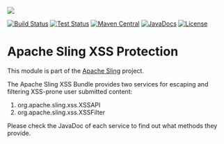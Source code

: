 [<img src="http://sling.apache.org/res/logos/sling.png"/>](http://sling.apache.org)

 [![Build Status](https://builds.apache.org/buildStatus/icon?job=sling-org-apache-sling-xss-1.8)](https://builds.apache.org/view/S-Z/view/Sling/job/sling-org-apache-sling-xss-1.8) [![Test Status](https://img.shields.io/jenkins/t/https/builds.apache.org/view/S-Z/view/Sling/job/sling-org-apache-sling-xss-1.8.svg)](https://builds.apache.org/view/S-Z/view/Sling/job/sling-org-apache-sling-xss-1.8/test_results_analyzer/) [![Maven Central](https://maven-badges.herokuapp.com/maven-central/org.apache.sling/org.apache.sling.xss/badge.svg)](http://search.maven.org/#search%7Cga%7C1%7Cg%3A%22org.apache.sling%22%20a%3A%22org.apache.sling.xss%22) [![JavaDocs](https://www.javadoc.io/badge/org.apache.sling/org.apache.sling.xss.svg)](https://www.javadoc.io/doc/org.apache.sling/org.apache.sling.xss) [![License](https://img.shields.io/badge/License-Apache%202.0-blue.svg)](https://www.apache.org/licenses/LICENSE-2.0)

# Apache Sling XSS Protection

This module is part of the [Apache Sling](https://sling.apache.org) project.

The Apache Sling XSS Bundle provides two services for escaping and filtering XSS-prone user submitted content:

1. org.apache.sling.xss.XSSAPI
2. org.apache.sling.xss.XSSFilter

Please check the JavaDoc of each service to find out what methods they provide.
